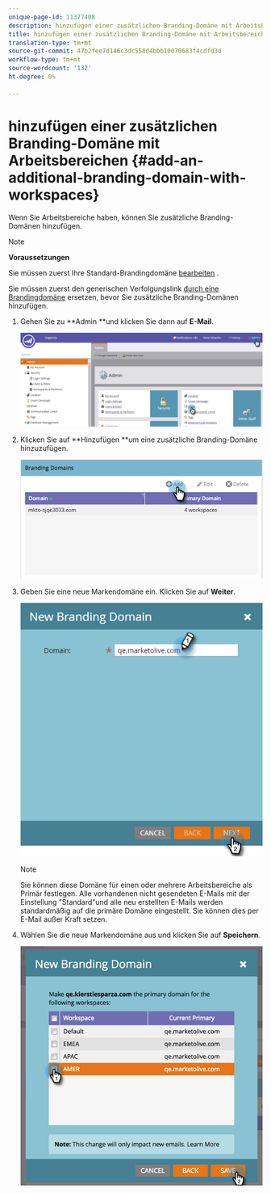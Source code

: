 ```yaml
---
unique-page-id: 11377408
description: hinzufügen einer zusätzlichen Branding-Domäne mit Arbeitsbereichen - Marketing Docs - Produktdokumentation
title: hinzufügen einer zusätzlichen Branding-Domäne mit Arbeitsbereichen
translation-type: tm+mt
source-git-commit: 47b2fee7d146c3dc558d4bbb10070683f4cdfd3d
workflow-type: tm+mt
source-wordcount: '132'
ht-degree: 0%

---
```



# hinzufügen einer zusätzlichen Branding-Domäne mit Arbeitsbereichen {#add-an-additional-branding-domain-with-workspaces}

Wenn Sie Arbeitsbereiche haben, können Sie zusätzliche Branding-Domänen hinzufügen.

>[!NOTE]
>
>**Voraussetzungen**
>
>Sie müssen zuerst Ihre Standard-Brandingdomäne [bearbeiten](edit-your-default-branding-domain.md) .
>
>Sie müssen zuerst den generischen Verfolgungslink [durch eine Brandingdomäne](edit-your-default-branding-domain-with-workspaces.md) ersetzen, bevor Sie zusätzliche Branding-Domänen hinzufügen.

1. Gehen Sie zu **Admin **und klicken Sie dann auf **E-Mail**.

   ![](assets/image2016-6-29-16-3a42-3a20.png)

1. Klicken Sie auf **Hinzufügen **um eine zusätzliche Branding-Domäne hinzuzufügen.

   ![](assets/branding-domains-add-workspaces.png)

1. Geben Sie eine neue Markendomäne ein. Klicken Sie auf **Weiter**.

   ![](assets/new-branding-domain-8-31.png)

   >[!NOTE]
   >
   >Sie können diese Domäne für einen oder mehrere Arbeitsbereiche als Primär festlegen. Alle vorhandenen nicht gesendeten E-Mails mit der Einstellung &quot;Standard&quot;und alle neu erstellten E-Mails werden standardmäßig auf die primäre Domäne eingestellt. Sie können dies per E-Mail außer Kraft setzen.

1. Wählen Sie die neue Markendomäne aus und klicken Sie auf **Speichern**.

   ![](assets/image2016-8-12-10-3a52-3a44.png)

